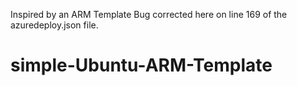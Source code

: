 Inspired by an ARM Template Bug corrected here on line 169 of the azuredeploy.json file.
# simple-Ubuntu-ARM-Template
